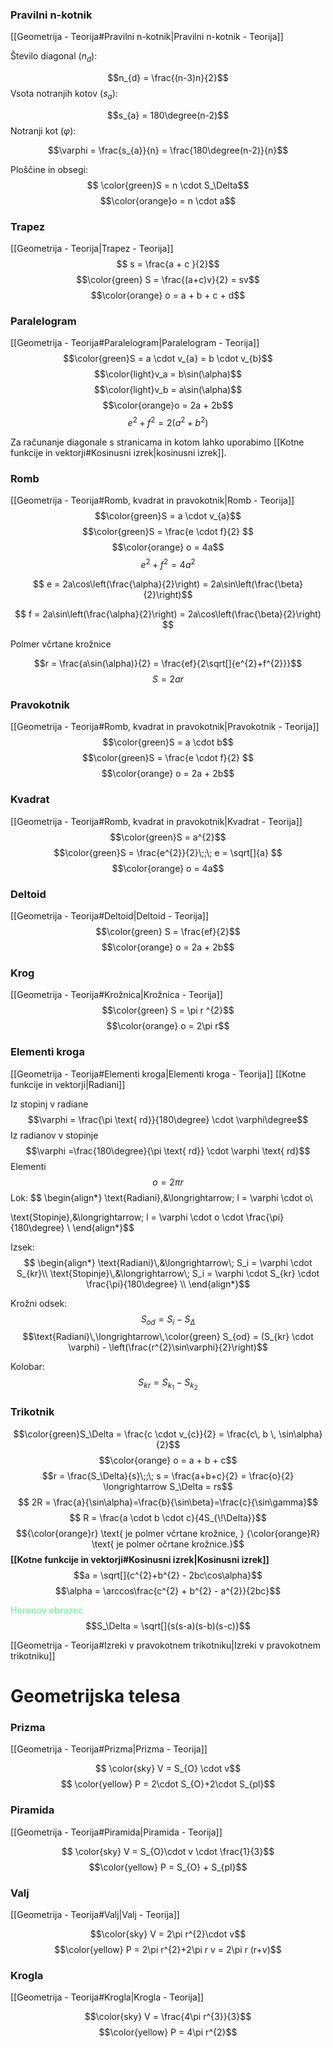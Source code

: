 ### Pravilni n-kotnik
[[Geometrija - Teorija#Pravilni n-kotnik|Pravilni n-kotnik - Teorija]]

Število diagonal $(n_d)$: 

$$n_{d} = \frac{(n-3)n}{2}$$
Vsota notranjih kotov $(s_a)$: 

$$s_{a} = 180\degree(n-2)$$
Notranji kot $(\varphi)$: 

$$\varphi = \frac{s_{a}}{n} = \frac{180\degree(n-2)}{n}$$

Ploščine in obsegi:
$$ \color{green}S = n \cdot S_\Delta$$
$$\color{orange}o = n \cdot a$$

### Trapez
[[Geometrija - Teorija|Trapez - Teorija]]
$$ $$
$$ s = \frac{a + c }{2}$$
$$ $$
$$\color{green} S = \frac{(a+c)v}{2} = sv$$
$$\color{orange} o = a + b + c + d$$

### Paralelogram
[[Geometrija - Teorija#Paralelogram|Paralelogram - Teorija]]
$$ $$
$$\color{green}S = a \cdot v_{a} = b \cdot v_{b}$$
$$\color{light}v_a = b\sin(\alpha)$$
$$\color{light}v_b = a\sin(\alpha)$$
$$\color{orange}o = 2a + 2b$$
$$ $$
$$e^{2} + f^{2} = 2(a^{2}+b^{2})$$
$$ $$


Za računanje diagonale s stranicama in kotom lahko uporabimo [[Kotne funkcije in vektorji#Kosinusni izrek|kosinusni izrek]].


### Romb
[[Geometrija - Teorija#Romb, kvadrat in pravokotnik|Romb - Teorija]]
$$ $$
$$\color{green}S = a \cdot v_{a}$$
$$\color{green}S = \frac{e \cdot f}{2} $$
$$\color{orange} o = 4a$$
$$ $$
$$ e^{2} + f^{2} = 4a^{2}$$

$$ e = 2a\cos\left(\frac{\alpha}{2}\right) = 2a\sin\left(\frac{\beta}{2}\right)$$

$$ f = 2a\sin\left(\frac{\alpha}{2}\right) = 2a\cos\left(\frac{\beta}{2}\right) $$

Polmer včrtane krožnice

$$r = \frac{a\sin(\alpha)}{2} = \frac{ef}{2\sqrt[]{e^{2}+f^{2}}}$$
$$S = 2ar$$

### Pravokotnik
[[Geometrija - Teorija#Romb, kvadrat in pravokotnik|Pravokotnik - Teorija]]
$$\color{green}S = a \cdot b$$
$$\color{green}S = \frac{e \cdot f}{2} $$
$$\color{orange} o = 2a + 2b$$


### Kvadrat
[[Geometrija - Teorija#Romb, kvadrat in pravokotnik|Kvadrat - Teorija]]
$$\color{green}S = a^{2}$$
$$\color{green}S = \frac{e^{2}}{2}\;;\; e = \sqrt[]{a} $$
$$\color{orange} o = 4a$$

### Deltoid
[[Geometrija - Teorija#Deltoid|Deltoid - Teorija]]
$$\color{green} S = \frac{ef}{2}$$
$$\color{orange} o = 2a + 2b$$

### Krog
[[Geometrija - Teorija#Krožnica|Krožnica - Teorija]]
$$\color{green} S = \pi r ^{2}$$
$$\color{orange} o = 2\pi r$$

### Elementi kroga
[[Geometrija - Teorija#Elementi kroga|Elementi kroga - Teorija]]
[[Kotne funkcije in vektorji|Radiani]]

Iz stopinj v radiane
$$\varphi = \frac{\pi \text{ rd}}{180\degree} \cdot \varphi\degree$$
Iz radianov v stopinje
$$\varphi =\frac{180\degree}{\pi \text{ rd}} \cdot \varphi \text{ rd}$$
Elementi
$$o = 2\pi r$$
Lok:
$$
\begin{align*}
\text{Radiani}\,&\longrightarrow\; l = \varphi \cdot o\\

\text{Stopinje}\,&\longrightarrow\; l = \varphi \cdot o  \cdot \frac{\pi}{180\degree} \\
\end{align*}$$

Izsek:
$$
\begin{align*}
\text{Radiani}\,&\longrightarrow\; S_i = \varphi \cdot S_{kr}\\
\text{Stopinje}\,&\longrightarrow\; S_i = \varphi \cdot S_{kr}   \cdot \frac{\pi}{180\degree} \\
\end{align*}$$

Krožni odsek:
$$S_{od} = S_{i}-S_{\Delta}$$
$$ $$
$$\text{Radiani}\,\longrightarrow\,\color{green} S_{od} = (S_{kr} \cdot \varphi) - \left(\frac{r^{2}\sin\varphi}{2}\right)$$

Kolobar:
$$S_{kr} = S_{k_{1}}- S_{k_2}$$



### Trikotnik

$$\color{green}S_\Delta = \frac{c \cdot v_{c}}{2} = \frac{c\, b \,  \sin\alpha}{2}$$
$$\color{orange} o = a + b + c$$
$$ $$
$$r = \frac{S_\Delta}{s}\;;\; s = \frac{a+b+c}{2} = \frac{o}{2} \longrightarrow S_\Delta = rs$$
$$ $$
$$ 2R = \frac{a}{\sin\alpha}=\frac{b}{\sin\beta}=\frac{c}{\sin\gamma}$$
$$ R = \frac{a \cdot b \cdot c}{4S_{\!\Delta}}$$
$${\color{orange}r} \text{ je polmer včrtane krožnice, } {\color{orange}R} \text{ je polmer očrtane krožnice.}$$
$$ $$
**[[Kotne funkcije in vektorji#Kosinusni izrek|Kosinusni izrek]]**
$$a = \sqrt[]{c^{2}+b^{2} - 2bc\cos\alpha}$$
$$\alpha = \arccos\frac{c^{2} + b^{2} - a^{2}}{2bc}$$

<span style="color:#87f7ae">**Heronov obrazec**</span>
$$S_\Delta = \sqrt[]{s(s-a)(s-b)(s-c)}$$ 


[[Geometrija - Teorija#<span style="color 87f7ae">Izreki v pravokotnem trikotniku</span>|Izreki v pravokotnem trikotniku]]

# Geometrijska telesa

### Prizma
[[Geometrija - Teorija#Prizma|Prizma - Teorija]]

$$ \color{sky} V = S_{O} \cdot v$$
$$ \color{yellow} P = 2\cdot S_{O}+2\cdot S_{pl}$$

### Piramida
[[Geometrija - Teorija#Piramida|Piramida - Teorija]]

$$ \color{sky} V = S_{O}\cdot v \cdot \frac{1}{3}$$
$$\color{yellow} P = S_{O} + S_{pl}$$
### Valj
[[Geometrija - Teorija#Valj|Valj - Teorija]]

$$\color{sky} V = 2\pi r^{2}\cdot v$$
$$\color{yellow} P = 2\pi r^{2}+2\pi r v = 2\pi r (r+v)$$
### Krogla
[[Geometrija - Teorija#Krogla|Krogla - Teorija]]

$$\color{sky} V = \frac{4\pi r^{3}}{3}$$
$$\color{yellow} P = 4\pi r^{2}$$